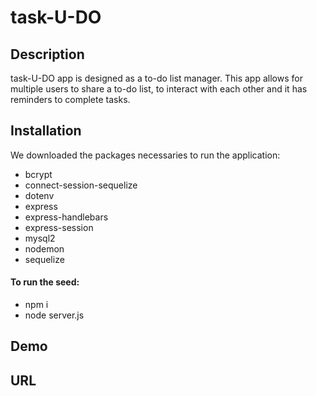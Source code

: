 # task-U-DO



## Description 
task-U-DO app is designed as a to-do list manager. This app allows for multiple users to share a to-do list, 
to interact with each other and it has reminders to complete tasks.



## Installation
We downloaded the packages necessaries to run the application:

* bcrypt
* connect-session-sequelize
* dotenv
* express
* express-handlebars
* express-session
* mysql2
* nodemon
* sequelize

#### To run the seed:
* npm i
* node server.js




## Demo







## URL
